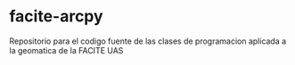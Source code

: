 # facite-arcpy
Repositorio para el codigo fuente de las clases de programacion aplicada a la geomatica de la FACITE UAS
